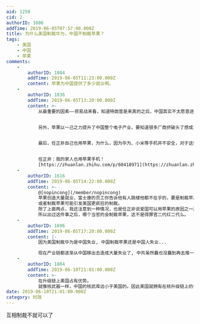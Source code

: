 ```yaml
---
aid: 1250
cid: 2
authorID: 1606
addTime: 2019-06-05T07:57:00.000Z
title: 为什么美国制裁华为，中国不制裁苹果？
tags:
    - 美国
    - 中国
    - 苹果
comments:
    -
        authorID: 1804
        addTime: 2019-06-05T11:23:00.000Z
        content: 苹果为中国提供了多少就业啊。
    -
        authorID: 1836
        addTime: 2019-06-05T13:20:00.000Z
        content: >-
            从最重要的因素——贸易战来看，知道特朗普是来真的之后，中国其实不太愿意进一步升级贸易战。这一点从任正非的讲话里能看出来，如果真的“全面开战”，中国禁苹果，美国禁的可能就不止是一个华为和联想了，封锁的技术也不仅限于芯片了，贸然把贸易战升级，恐怕不是上策。


            另外，苹果以一己之力提升了中国整个电子产业，要知道很多厂商挤破头了想成为苹果的供应商，因为苹果会极大地提升供应商的工艺和技术水平，而小米在内的整个科技企业也受益于苹果。如果苹果撤离中国，将是整个产业链的转移，而印度和东南亚将是极好的承接地。基本上是伤敌一百，自损一千的策略。


            最后，任正非自己也用苹果，为什么，因为华为、小米等手机并不安全，对于这些高官、高管来说，要是手机中了木马、病毒，通话被窃听、资料被窃取，后果是很严重的。


            任正非：我的家人也用苹果手机！
            [https://zhuanlan.zhihu.com/p/60418971](https://zhuanlan.zhihu.com/p/60418971)
    -
        authorID: 1616
        addTime: 2019-06-05T14:22:00.000Z
        content: >-
            @[nopincong](/member/nopincong)
            苹果创造大量就业，富士康的员工你告诉他有人跳楼他都不在乎的，要是制裁苹果没有订单他们就没有加班就挣不到钱他们就开始骂政府了，富士康一百多万员工突然大量失业骂政府，政府受不了；
            或者制裁苹果可能引发美国更疯狂的制裁。
            除了上面两点，我还注意到一种情况，也是任正非说爱国可以用苹果的原因之一那就是大量权贵及其子女都是苹果的忠实粉丝，任正非不想得罪这些权贵官二代红二代，所以任正非根本不敢说用苹果就不爱国这类的话。前几年有次苹果手机在国内推迟推出，当时很多评论出现在中央政府网站我记得是工信部还是哪里，这些特别多的评论都是严厉的批评政府，我要苹果手机，马上就要之类的话，有的干脆开口就骂；评论如此之多，且出现在这么高层次的网站上，我当时看到都吓尿了好么。我就想这都是谁这么胆大都堵到中央政府网站上评论开骂了，要知道连什么贪污腐败啊之类的事情我都没见到过有这么多人去政府网站评论。我觉得唯一的解释就是其中有大量红二代官二代，他们喜欢苹果手机，他们不担心被报复，他们再施压。
            所以出过这件事之后，哪个当官的会制裁苹果，这不是得罪官二代红二代么。
    -
        authorID: 1696
        addTime: 2019-06-05T17:20:00.000Z
        content: |-
            因为美国制裁华为是中国失业, 中国制裁苹果还是中国人失业...

            现在产业链都逐渐从中国移出去造成大量失业了, 中共虽然蠢也没蠢到再去推一把.
    -
        authorID: 1804
        addTime: 2019-06-10T21:01:00.000Z
        content: >-
            在升级链上美国占有优势。
            就像核武器一样，中国的核武库远小于美国的。因此美国就拥有在核升级链上的优势，而很难想象中国使用核讹诈，或者考虑有限核战争。
date: 2019-06-10T21:01:00.000Z
category: 时政
---
```


互相制裁不就可以了
